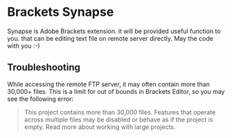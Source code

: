 # Brackets Synapse
Synapse is Adobe Brackets extension. it will be provided useful function to you. that can be editing text file on remote server directly. May the code with you :-)

<h2>Troubleshooting</h2>

While accessing the remote FTP server, it may often contain more than 30,000+ files. This is a limit for out of bounds in Brackets Editor, so you may see the following error:

  <blockquote>This project contains more than 30,000 files. Features that operate across multiple files may be disabled or behave as if the project is empty. Read more about working with large projects.</blockquote>

